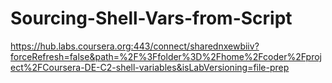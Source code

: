 # Sourcing-Shell-Vars-from-Script
https://hub.labs.coursera.org:443/connect/sharednxewbiiv?forceRefresh=false&path=%2F%3Ffolder%3D%2Fhome%2Fcoder%2Fproject%2FCoursera-DE-C2-shell-variables&isLabVersioning=file-prep
